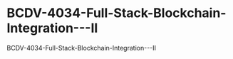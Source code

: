 # BCDV-4034-Full-Stack-Blockchain-Integration---II
BCDV-4034-Full-Stack-Blockchain-Integration---II
